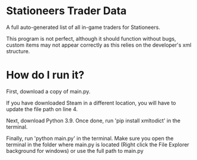 # Stationeers Trader Data
A full auto-generated list of all in-game traders for Stationeers.

This program is not perfect, although it should function without bugs, custom items may not appear correctly as this relies on the developer's xml structure.

# How do I run it?
First, download a copy of main.py. 

If you have downloaded Steam in a different location, you will have to update the file path on line 4.

Next, download Python 3.9. Once done, run 'pip install xmltodict' in the terminal.

Finally, run 'python main.py' in the terminal. Make sure you open the terminal in the folder where main.py is located (Right click the File Explorer background for windows) or use the full path to main.py
